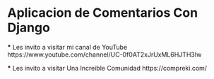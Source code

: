 # Aplicacion de Comentarios Con Django

<p> <strong>*</strong> Les invito a visitar mi canal de YouTube https://www.youtube.com/channel/UC-0f0AT2xJrUxML6HJTH3Iw </p>

<p> <strong>*</strong> Les invito a visitar Una Increible Comunidad https://compreki.com/ </p>

